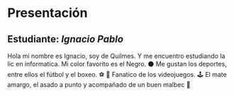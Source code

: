 # Presentación

## Estudiante: _Ignacio Pablo_

Hola mi nombre es Ignacio, soy de Quilmes. Y me encuentro estudiando la lic en informatica.
Mi color favorito es el Negro. ⚫
Me gustan los deportes, entre ellos el fútbol y el boxeo. ⚽ 🥊
Fanatico de los videojuegos. 🕹️
El mate amargo, el asado a punto y acompañado de un buen malbec 🍷

